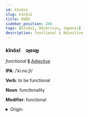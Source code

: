 ```yaml
---
id: kînôxî
slug: kînôxî
title: KNÔX
sidebar_position: 204
tags: [kînôxî, Adjective, Japonic]
description: functional § Adjective
---
```


### kînôxî&emsp;<span kind="abugida">ɔɟƨıɋɟ</span>

*functional* **§** [Adjective](../../tags/Adjective)

**IPA**: /ˈki.no.ʃi/

**Verb**: to be functional

**Noun**: functionality

**Modifier**: functional

<details>
    <summary>Origin</summary>
    Japanese きのうし kinō shi [kinoːɕi]<br/>
    <em>Japonic Language Family</em>
</details>